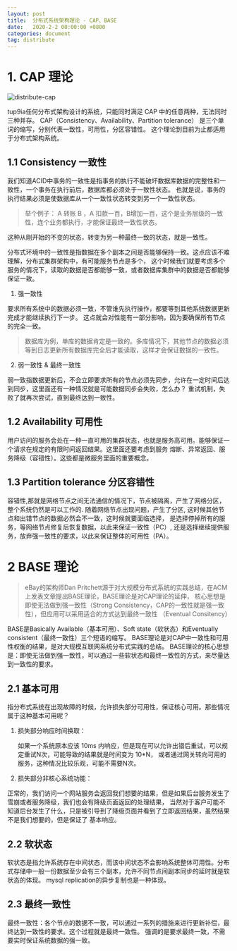 ```yaml
---
layout: post
title:  分布式系统架构理论 - CAP、BASE
date:   2020-2-2 00:00:00 +0800
categories: document
tag: distribute
---
```


# 1. CAP 理论
![distribute-cap](https://torgor.github.io/styles/images/distribute/cap-circle.png) 

tup9ia任何分布式架构设计的系统，只能同时满足 CAP 中的任意两种，无法同时三种并存。
CAP（Consistency、Availability、Partition tolerance） 是三个单词的缩写，分别代表一致性，可用性，分区容错性。
这个理论到目前为止都适用于分布式架构系统。

## 1.1 Consistency 一致性
我们知道ACID中事务的一致性是指事务的执行不能破坏数据库数据的完整性和一致性，一个事务在执行前后，数据库都必须处于一致性状态。
也就是说，事务的执行结果必须是使数据库从一个一致性状态转变到另一个一致性状态。

> 举个例子：
A 转账 B ，A 扣款一百，B增加一百，这个是业务层级的一致性，连个业务都执行，才能保证最终一致性状态。

这种从刚开始的不变的状态，转变为另一种最终一致的状态，就是一致性。

分布式环境中的一致性是指数据在多个副本之间是否能够保持一致。这点应该不难理解，分布式集群架构中，有可能服务节点是多个，
这个时候我们就要考虑多个服务的情况下，读取的数据是否都能够一致，或者数据库集群中的数据是否都能够保证一致。

1. 强一致性 

要求所有系统中的数据必须一致，不管谁先执行操作，都要等到其他系统数据更新完成才能继续执行下一步。
这点就会对性能有一部分影响，因为要确保所有节点的完全一致。
> 数据库为例，单库的数据肯定是一致的。多库情况下，其他节点的数据必须等到日志更新所有数据库完全后才能读取，这样才会保证数据的一致性。

2. 弱一致性 & 最终一致性 

弱一致指数据更新后，不会立即要求所有的节点必须先同步，允许在一定时间后达到同步，这里面还有一种情况就是可能数据同步会失败，怎么办？
重试机制，失败了就再次尝试，直到最终达到一致性。

## 1.2 Availability 可用性
用户访问的服务会处在一种一直可用的集群状态，也就是服务高可用。能够保证一个请求在规定的有限时间返回结果。这里面还要考虑到服务
熔断、异常返回、服务降级（容错性）。这些都是微服务里面的重要概念。

## 1.3 Partition tolerance 分区容错性 
容错性,那就是网络节点之间无法通信的情况下，节点被隔离，产生了网络分区， 整个系统仍然是可以工作的.
随着网络节点出现问题，产生了分区, 这时候其他节点和出错节点的数据必然会不一致，这时候就要面临选择，
是选择停掉所有的服务，等网络节点修复后恢复数据，以此来保证一致性（PC）, 
还是选择继续提供服务，放弃强一致性的要求，以此来保证整体的可用性（PA）。


# 2 BASE 理论
>eBay的架构师Dan Pritchett源于对大规模分布式系统的实践总结，在ACM上发表文章提出BASE理论，BASE理论是对CAP理论的延伸，
核心思想是即使无法做到强一致性（Strong Consistency，CAP的一致性就是强一致性），但应用可以采用适合的方式达到最终一致性
（Eventual Consitency）

BASE是Basically Available（基本可用）、Soft state（软状态）和Eventually consistent（最终一致性）三个短语的缩写。
BASE理论是对CAP中一致性和可用性权衡的结果，是对大规模互联网系统分布式实践的总结。
BASE理论的核心思想是：即使无法做到强一致性，可以通过一些软状态和最终一致性的方式，来尽量达到一致性的要求。

## 2.1 基本可用
指分布式系统在出现故障的时候，允许损失部分可用性，保证核心可用。那些情况属于这种基本可用呢？

1. 损失部分响应时间换取：

   如果一个系统原本应该 10ms 内响应，但是现在可以允许出错后重试，可以规定重试N次，可能导致的结果就是时间变为 10*N，
   或者通过网关转向可用的服务，这种情况比较乐观，可能不需要N次。

2. 损失部分非核心系统功能：

  正常的，我们访问一个网站服务会返回我们想要的结果，但是如果后台服务发生了雪崩或者服务降级，我们也会有降级页面返回的处理结果，
  当然对于客户可能不知道后台发生了什么，只是被引导到了降级页面并看到了立即返回结果，虽然结果不是我们想要的，但是保证了
  基本响应。

## 2.2 软状态
软状态是指允许系统存在中间状态，而该中间状态不会影响系统整体可用性。分布式存储中一般一份数据至少会有三个副本，允许不同节点间副本同步的延时就是软状态的体现。
mysql replication的异步复制也是一种体现。

## 2.3 最终一致性
最终一致性：各个节点的数据不一致，可以通过一系列的措施来进行更新补偿，最终达到一致性的要求。这个过程就是最终一致性。
强调的是要求最终一致，不需要实时保证系统数据的强一致。









